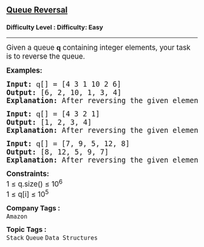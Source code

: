 <h2><a href="https://www.geeksforgeeks.org/problems/queue-reversal/1?page=1&category=Queue&sortBy=difficulty">Queue Reversal</a></h2><h3>Difficulty Level : Difficulty: Easy</h3><hr><div class="problems_problem_content__Xm_eO"><p><span style="font-size: 14pt;">Given a queue <span style="font-family: Arial;"><span style="white-space-collapse: preserve; background-color: #ffffff;"><strong>q </strong></span></span>containing integer elements, your task is to reverse the queue.</span></p>
<p><span style="font-size: 14pt;"><strong>Examples:</strong></span></p>
<pre><span style="font-size: 14pt;"><strong>Input: </strong><span style="font-family: Arial; text-wrap-mode: wrap; background-color: #ffffff;">q</span>[] = [4 3 1 10 2 6]
<strong>Output: </strong>[6, 2, 10, 1, 3, 4]
<strong>Explanation: </strong>After reversing the given elements of the queue, the resultant queue will be 6 2 10 1 3 4.
</span></pre>
<pre><span style="font-size: 14pt;"><strong>Input: </strong><span style="font-family: Arial; text-wrap-mode: wrap; background-color: #ffffff;">q</span>[] = [4 3 2 1]
<strong>Output: </strong>[1, 2, 3, 4]
<strong>Explanation: </strong>After reversing the given elements of the queue, the resultant queue will be 1 2 3 4.</span></pre>
<pre><span style="font-size: 14pt;"><strong>Input: </strong><span style="font-family: Arial; text-wrap-mode: wrap; background-color: #ffffff;">q</span>[] = [7, 9, 5, 12, 8]
<strong>Output: </strong>[8, 12, 5, 9, 7]
<strong>Explanation: </strong>After reversing the given elements of the queue, the resultant queue will be 8, 12, 5, 9, 7.</span></pre>
<p><span style="font-size: 14pt;"><strong>Constraints:</strong><br>1 ≤ q.size() ≤ 10<sup>6</sup><br>1 ≤ q[i] ≤ 10<sup>5</sup></span></p></div><p><span style=font-size:18px><strong>Company Tags : </strong><br><code>Amazon</code>&nbsp;<br><p><span style=font-size:18px><strong>Topic Tags : </strong><br><code>Stack</code>&nbsp;<code>Queue</code>&nbsp;<code>Data Structures</code>&nbsp;